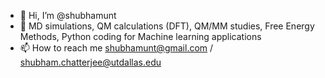 - 👋 Hi, I’m @shubhamunt
- 🌱  MD simulations, QM calculations (DFT), QM/MM studies, Free Energy Methods, Python coding for Machine learning applications
- 📫 How to reach me shubhamunt@gmail.com / shubham.chatterjee@utdallas.edu

<!---
shubhamunt/shubhamunt is a ✨ special ✨ repository because its `README.md` (this file) appears on your GitHub profile.
You can click the Preview link to take a look at your changes.
--->

